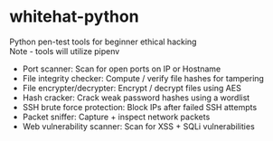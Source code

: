 # whitehat-python
Python pen-test tools for beginner ethical hacking  
Note - tools will utilize pipenv
* Port scanner: Scan for open ports on IP or Hostname
* File integrity checker: Compute / verify file hashes for tampering
* File encrypter/decrypter: Encrypt / decrypt files using AES
* Hash cracker: Crack weak password hashes using a wordlist
* SSH brute force protection: Block IPs after failed SSH attempts
* Packet sniffer: Capture + inspect network packets
* Web vulnerability scanner: Scan for XSS + SQLi vulnerabilities
